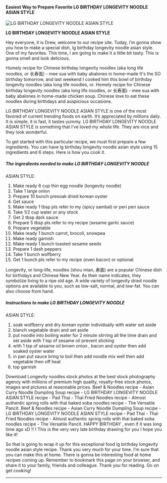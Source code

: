             

#### Easiest Way to Prepare Favorite LG BIRTHDAY LONGEVITY NOODLE ASIAN STYLE

![LG BIRTHDAY LONGEVITY NOODLE
ASIAN  STYLE](https://img-global.cpcdn.com/recipes/50940276/751x532cq70/lg-birthday-longevity-noodle-asian-style-recipe-main-photo.jpg)

**LG BIRTHDAY LONGEVITY NOODLE ASIAN STYLE**

Hey everyone, it is Drew, welcome to our recipe site. Today, I’m gonna show you how to make a special dish, lg birthday longevity noodle asian style. One of my favorites. This time, I am going to make it a little bit tasty. This is gonna smell and look delicious.

Homely recipe for Chinese birthday longevity noodles (aka long life noodles, or 长寿面) - mee sua with baby abalones in home-made It's the SO birthday tomorrow, and last weekend I cooked him this bowl of birthday longevity noodles (aka long life noodles, or. Homely recipe for Chinese birthday longevity noodles (aka long life noodles, or 长寿面) - mee sua with baby abalones in home-made chicken soup. Chinese love to eat these noodles during birthdays and auspicious occasions.

LG BIRTHDAY LONGEVITY NOODLE ASIAN STYLE is one of the most favored of current trending foods on earth. It’s appreciated by millions daily. It is simple, it is fast, it tastes yummy. LG BIRTHDAY LONGEVITY NOODLE ASIAN STYLE is something that I’ve loved my whole life. They are nice and they look wonderful.

To get started with this particular recipe, we must first prepare a few ingredients. You can have lg birthday longevity noodle asian style using 15 ingredients and 6 steps. Here is how you cook it.

##### The ingredients needed to make LG BIRTHDAY LONGEVITY NOODLE

ASIAN STYLE:

1.  Make ready 6 cup thin egg noodle (longevity noodle)
2.  Take 1 large onion
3.  Prepare 10 bunch presoak dried korean oyster
4.  Get sauce
5.  Make ready 1 tbsp pls refer to my (spicy sambal) or peri peri sauce
6.  Take 1/2 cup water or any stock
7.  Get 2 tbsp dark sauce
8.  Prepare 5 tbsp pls refer to my recipe (sesame garlic sauce)
9.  Prepare vegetable
10.  Make ready 1 bunch carrot, brocoli, snowpea
11.  Make ready garnish
12.  Make ready 1 bunch toasted sesame seeds
13.  Prepare 1 dash peppers
14.  Take 1 bunch wolfberry
15.  Get 1 bunch pls refer to my recipe (oven bacon) or optional

Longevity, or long-life, noodles (shou mian, 寿面) are a popular Chinese dish for birthdays and Chinese New Year. As their name indicates, they symbolize living to a ripe old age. A wide variety of longevity dried noodle options are available to you, such as low-salt, normal, and low-fat. You can also choose from hand.

##### Instructions to make LG BIRTHDAY LONGEVITY NOODLE

ASIAN STYLE:

1.  soak wolfberry and dry korean oyster individually with water set aside
2.  blanch vegetable drain and set aside
3.  put noodle into boiling water for 2 minute stirring all the time drain and set aside with 1 tsp of sesame oil prevent sticking
4.  with 1 tsp of sesame oil brown onion , bacon and oyster then add soaked oyster water
5.  in pan put sauce bring to boil then add noodle mix well then add vegetable then off heat
6.  top garnish

Download Longevity noodles stock photos at the best stock photography agency with millions of premium high quality, royalty-free stock photos, images and pictures at reasonable prices. Beef & Noodles recipe - Asian Curry Noodle Dumpling Soup recipe - LG BIRTHDAY LONGEVITY NOODLE ASIAN STYLE recipe - Pad Thai - Thai Fried Noodles recipe - Almost authentic spring rolls with thai baked soba noodles recipe - The Versatile Pancit. Beef & Noodles recipe - Asian Curry Noodle Dumpling Soup recipe - LG BIRTHDAY LONGEVITY NOODLE ASIAN STYLE recipe - Pad Thai - Thai Fried Noodles recipe - Almost authentic spring rolls with thai baked soba noodles recipe - The Versatile Pancit. HAPPY BIRTHDAY , even if it was long time ago xD !! ! This is the very very late birthday drawing for you I hope you like it!

So that is going to wrap it up for this exceptional food lg birthday longevity noodle asian style recipe. Thank you very much for your time. I’m sure that you can make this at home. There is gonna be interesting food at home recipes coming up. Remember to bookmark this page on your browser, and share it to your family, friends and colleague. Thank you for reading. Go on get cooking!

* * *